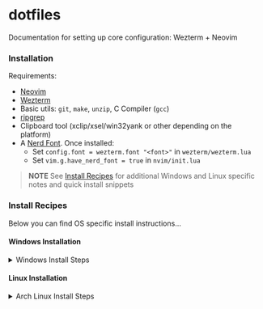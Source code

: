 # dotfiles

Documentation for setting up core configuration: Wezterm + Neovim

### Installation

Requirements:
- [Neovim](https://neovim.io/)
- [Wezterm](https://wezfurlong.org/wezterm/installation.html)
- Basic utils: `git`, `make`, `unzip`, C Compiler (`gcc`)
- [ripgrep](https://github.com/BurntSushi/ripgrep#installation)
- Clipboard tool (xclip/xsel/win32yank or other depending on the platform)
- A [Nerd Font](https://www.nerdfonts.com/). Once installed:
  - Set `config.font = wezterm.font "<font>"` in `wezterm/wezterm.lua`
  - Set `vim.g.have_nerd_font = true` in `nvim/init.lua`

> **NOTE**
> See [Install Recipes](#Install-Recipes) for additional Windows and Linux specific notes
> and quick install snippets


### Install Recipes

Below you can find OS specific install instructions...

#### Windows Installation

<details><summary>Windows Install Steps</summary>

Install Neovim, Wezterm, and it's dependencies:
```sh
choco install -y neovim git ripgrep wget fd unzip gzip mingw make wezterm
git clone https://github.com/faisal-fawad/dotfiles
xcopy dotfiles/nvim "%localappdata%/nvim" /s /e /h /i /y
xcopy dotfiles/wezterm "%home%/.config/wezterm" /s /e /h /i /y
```
</details>

#### Linux Installation

<details><summary>Arch Linux Install Steps</summary>

Install Neovim, Wezterm, and it's dependencies:
```sh
sudo pacman -S --noconfirm --needed gcc make git ripgrep fd unzip neovim
git clone https://github.com/faisal-fawad/dotfiles
cp -r dotfiles/nvim/* "$HOME/.config/nvim"
cp -r dotfiles/wezterm/* "$HOME/.config/nvim"
```
</details>
